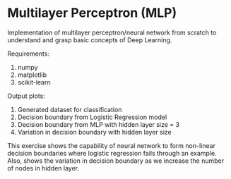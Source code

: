 # Multilayer Perceptron (MLP)

Implementation of multilayer perceptron/neural network from scratch to understand and grasp basic concepts of Deep Learning.

Requirements:
1. numpy
2. matplotlib
3. scikit-learn

Output plots:
1. Generated dataset for classification 
2. Decision boundary from Logistic Regression model
3. Decision boundary from MLP with hidden layer size = 3
4. Variation in decision boundary with hidden layer size

This exercise shows the capability of neural network to form non-linear decision boundaries where logistic regression fails through an example. Also, shows the variation in decision boundary as we increase the number of nodes in hidden layer.

